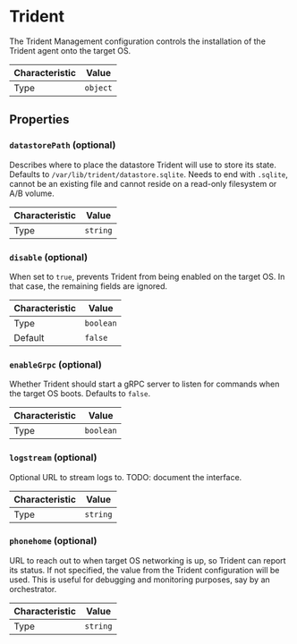 <!-- THIS FILE IS AUTOMATICALLY GENERATED BY DOCBUILDER, DO NOT EDIT MANUALLY! -->

# Trident

The Trident Management configuration controls the installation of the Trident agent onto the target OS.

| Characteristic | Value    |
| -------------- | -------- |
| Type           | `object` |

## Properties

### `datastorePath` (optional)

Describes where to place the datastore Trident will use to store its state. Defaults to `/var/lib/trident/datastore.sqlite`. Needs to end with `.sqlite`, cannot be an existing file and cannot reside on a read-only filesystem or A/B volume.

| Characteristic | Value    |
| -------------- | -------- |
| Type           | `string` |

### `disable` (optional)

When set to `true`, prevents Trident from being enabled on the target OS. In that case, the remaining fields are ignored.

| Characteristic | Value     |
| -------------- | --------- |
| Type           | `boolean` |
| Default        | `false`   |

### `enableGrpc` (optional)

Whether Trident should start a gRPC server to listen for commands when the target OS boots. Defaults to `false`.

| Characteristic | Value     |
| -------------- | --------- |
| Type           | `boolean` |

### `logstream` (optional)

Optional URL to stream logs to. TODO: document the interface.

| Characteristic | Value    |
| -------------- | -------- |
| Type           | `string` |

### `phonehome` (optional)

URL to reach out to when target OS networking is up, so Trident can report its status. If not specified, the value from the Trident configuration will be used. This is useful for debugging and monitoring purposes, say by an orchestrator.

| Characteristic | Value    |
| -------------- | -------- |
| Type           | `string` |

